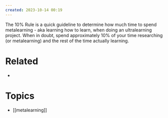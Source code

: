 ```yaml
---
created: 2023-10-14 00:19
---
```


The 10% Rule is a quick guideline to determine how much time to spend metalearning - aka learning how to learn, when doing an ultralearning project. When in doubt, spend approximately 10% of your time researching (or metalearning) and the rest of the time actually learning.

# Related

- 
# Topics

- [[metalearning]]